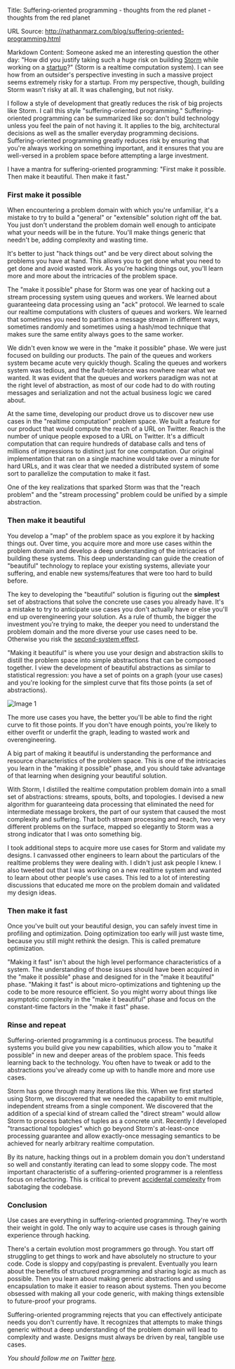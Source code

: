 Title: Suffering-oriented programming - thoughts from the red planet - thoughts from the red planet

URL Source: http://nathanmarz.com/blog/suffering-oriented-programming.html

Markdown Content:
Someone asked me an interesting question the other day: "How did you justify taking such a huge risk on building [Storm](https://github.com/nathanmarz/storm) while working on a [startup](http://backtype.com/)?" (Storm is a realtime computation system). I can see how from an outsider's perspective investing in such a massive project seems extremely risky for a startup. From my perspective, though, building Storm wasn't risky at all. It was challenging, but not risky.

I follow a style of development that greatly reduces the risk of big projects like Storm. I call this style "suffering-oriented programming." Suffering-oriented programming can be summarized like so: don't build technology unless you feel the pain of not having it. It applies to the big, architectural decisions as well as the smaller everyday programming decisions. Suffering-oriented programming greatly reduces risk by ensuring that you're always working on something important, and it ensures that you are well-versed in a problem space before attempting a large investment.

I have a mantra for suffering-oriented programming: "First make it possible. Then make it beautiful. Then make it fast."

### First make it possible

When encountering a problem domain with which you're unfamiliar, it's a mistake to try to build a "general" or "extensible" solution right off the bat. You just don't understand the problem domain well enough to anticipate what your needs will be in the future. You'll make things generic that needn't be, adding complexity and wasting time.

It's better to just "hack things out" and be very direct about solving the problems you have at hand. This allows you to get done what you need to get done and avoid wasted work. As you're hacking things out, you'll learn more and more about the intricacies of the problem space.

The "make it possible" phase for Storm was one year of hacking out a stream processing system using queues and workers. We learned about guaranteeing data processing using an "ack" protocol. We learned to scale our realtime computations with clusters of queues and workers. We learned that sometimes you need to partition a message stream in different ways, sometimes randomly and sometimes using a hash/mod technique that makes sure the same entity always goes to the same worker.

We didn't even know we were in the "make it possible" phase. We were just focused on building our products. The pain of the queues and workers system became acute very quickly though. Scaling the queues and workers system was tedious, and the fault-tolerance was nowhere near what we wanted. It was evident that the queues and workers paradigm was not at the right level of abstraction, as most of our code had to do with routing messages and serialization and not the actual business logic we cared about.

At the same time, developing our product drove us to discover new use cases in the "realtime computation" problem space. We built a feature for our product that would compute the reach of a URL on Twitter. Reach is the number of unique people exposed to a URL on Twitter. It's a difficult computation that can require hundreds of database calls and tens of millions of impressions to distinct just for one computation. Our original implementation that ran on a single machine would take over a minute for hard URLs, and it was clear that we needed a distributed system of some sort to parallelize the computation to make it fast.

One of the key realizations that sparked Storm was that the "reach problem" and the "stream processing" problem could be unified by a simple abstraction.

### Then make it beautiful

You develop a "map" of the problem space as you explore it by hacking things out. Over time, you acquire more and more use cases within the problem domain and develop a deep understanding of the intricacies of building these systems. This deep understanding can guide the creation of "beautiful" technology to replace your existing systems, alleviate your suffering, and enable new systems/features that were too hard to build before.

The key to developing the "beautiful" solution is figuring out the **simplest** set of abstractions that solve the concrete use cases you already have. It's a mistake to try to anticipate use cases you don't actually have or else you'll end up overengineering your solution. As a rule of thumb, the bigger the investment you're trying to make, the deeper you need to understand the problem domain and the more diverse your use cases need to be. Otherwise you risk the [second-system effect](http://en.wikipedia.org/wiki/Second-system_effect).

"Making it beautiful" is where you use your design and abstraction skills to distill the problem space into simple abstractions that can be composed together. I view the development of beautiful abstractions as similar to statistical regression: you have a set of points on a graph (your use cases) and you're looking for the simplest curve that fits those points (a set of abstractions).

![Image 1](http://nathanmarz.com/storage/regression.png?__SQUARESPACE_CACHEVERSION=1328432737924)

The more use cases you have, the better you'll be able to find the right curve to fit those points. If you don't have enough points, you're likely to either overfit or underfit the graph, leading to wasted work and overengineering.

A big part of making it beautiful is understanding the performance and resource characteristics of the problem space. This is one of the intricacies you learn in the "making it possible" phase, and you should take advantage of that learning when designing your beautiful solution.

With Storm, I distilled the realtime computation problem domain into a small set of abstractions: streams, spouts, bolts, and topologies. I devised a new algorithm for guaranteeing data processing that eliminated the need for intermediate message brokers, the part of our system that caused the most complexity and suffering. That both stream processing and reach, two very different problems on the surface, mapped so elegantly to Storm was a strong indicator that I was onto something big.

I took additional steps to acquire more use cases for Storm and validate my designs. I canvassed other engineers to learn about the particulars of the realtime problems they were dealing with. I didn't just ask people I knew. I also tweeted out that I was working on a new realtime system and wanted to learn about other people's use cases. This led to a lot of interesting discussions that educated me more on the problem domain and validated my design ideas.

### Then make it fast

Once you've built out your beautiful design, you can safely invest time in profiling and optimization. Doing optimization too early will just waste time, because you still might rethink the design. This is called premature optimization.

"Making it fast" isn't about the high level performance characteristics of a system. The understanding of those issues should have been acquired in the "make it possible" phase and designed for in the "make it beautiful" phase. "Making it fast" is about micro-optimizations and tightening up the code to be more resource efficient. So you might worry about things like asymptotic complexity in the "make it beautiful" phase and focus on the constant-time factors in the "make it fast" phase.

### Rinse and repeat

Suffering-oriented programming is a continuous process. The beautiful systems you build give you new capabilities, which allow you to "make it possible" in new and deeper areas of the problem space. This feeds learning back to the technology. You often have to tweak or add to the abstractions you've already come up with to handle more and more use cases.

Storm has gone through many iterations like this. When we first started using Storm, we discovered that we needed the capability to emit multiple, independent streams from a single component. We discovered that the addition of a special kind of stream called the "direct stream" would allow Storm to process batches of tuples as a concrete unit. Recently I developed "transactional topologies" which go beyond Storm's at-least-once processing guarantee and allow exactly-once messaging semantics to be achieved for nearly arbitrary realtime computation.

By its nature, hacking things out in a problem domain you don't understand so well and constantly iterating can lead to some sloppy code. The most important characteristic of a suffering-oriented programmer is a relentless focus on refactoring. This is critical to prevent [accidental complexity](http://en.wikipedia.org/wiki/Accidental_complexity) from sabotaging the codebase.

### Conclusion

Use cases are everything in suffering-oriented programming. They're worth their weight in gold. The only way to acquire use cases is through gaining experience through hacking.

There's a certain evolution most programmers go through. You start off struggling to get things to work and have absolutely no structure to your code. Code is sloppy and copy/pasting is prevalent. Eventually you learn about the benefits of structured programming and sharing logic as much as possible. Then you learn about making generic abstractions and using encapsulation to make it easier to reason about systems. Then you become obsessed with making all your code generic, with making things extensible to future-proof your programs.

Suffering-oriented programming rejects that you can effectively anticipate needs you don't currently have. It recognizes that attempts to make things generic without a deep understanding of the problem domain will lead to complexity and waste. Designs must always be driven by real, tangible use cases.

_You should follow me on Twitter [here](http://twitter.com/nathanmarz)._
